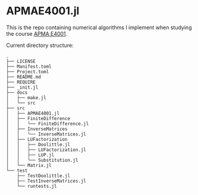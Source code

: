 # APMAE4001.jl

This is the repo containing numerical algorithms I implement when studying the course [APMA E4001](https://vergil.registrar.columbia.edu/#/courses/APMAE4001_001_2019_1).

Current directory structure:

```plain
.
├── LICENSE
├── Manifest.toml
├── Project.toml
├── README.md
├── REQUIRE
├── _init.jl
├── docs
│   ├── make.jl
│   └── src
├── src
│   ├── APMAE4001.jl
│   ├── FiniteDifference
│   │   └── FiniteDifference.jl
│   ├── InverseMatrices
│   │   └── InverseMatrices.jl
│   ├── LUFactorization
│   │   ├── Doolittle.jl
│   │   ├── LUFactorization.jl
│   │   ├── LUP.jl
│   │   └── Substitution.jl
│   └── Matrix.jl
└── test
    ├── TestDoolittle.jl
    ├── TestInverseMatrices.jl
    └── runtests.jl
```
